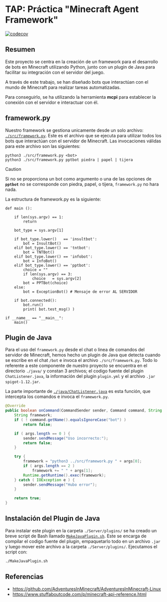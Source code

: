 # TAP: Práctica "Minecraft Agent Framework"
[![codecov](https://codecov.io/github/theluismen/tap-minecraft/graph/badge.svg?token=KD9B9TK3N0)](https://codecov.io/github/theluismen/tap-minecraft)

## Resumen
Este proyecto se centra en la creación de un framework para el desarrollo de bots en Minecraft utilizando Python, junto con un plugin de Java para facilitar su integración con el servidor del juego.

A través de este trabajo, se han diseñado bots que interactúan con el mundo de Minecraft para realizar tareas automatizadas. 

Para conseguirlo, se ha utilizando la herramienta **mcpi** para establecer la conexión con el servidor e interactuar con él.

## framework.py
Nuestro framework se gestiona unicamente desde un solo archivo: [`./src/framework.py`](src/framework.py). Este es el archivo que se ejecuta para utilizar todos los bots que interactúan con el servidor de Minecraft. Las invocaciones válidas para este archivo son las siguientes:
```python3
python3 ./src/framework.py <bot>
python3 ./src/framework.py pptbot piedra | papel | tijera
```
> [!CAUTION]
> Si no se proporciona un bot como argumento o una de las opciones de **`pptbot`** no se corresponde con piedra, papel, o tijera, `framework.py` no hara nada.

La estructura de framework.py es la siguiente:
```python3
def main ():

    if len(sys.argv) == 1:
        return

    bot_type = sys.argv[1]

    if bot_type.lower()   == 'insultbot':
        bot = InsultBot()
    elif bot_type.lower() == 'tntbot':
        bot = TNTBot()
    elif bot_type.lower() == 'infobot':
        bot = InfoBot()
    elif bot_type.lower() == 'pptbot':
        choice = ""
        if len(sys.argv) == 3:
            choice   = sys.argv[2]
        bot = PPTBot(choice)
    else:
        bot = ExceptionBot() # Mensaje de error AL SERVIDOR

    if bot.connected():
        bot.run()
        print( bot.test_msg() )

if __name__ == "__main__":
    main()
```

## Plugin de Java
Para el uso del `framework.py` desde el chat o linea de comandos del servidor de Minecraft, hemos hecho un plugin de Java que detecta cuando se escribe en el chat `/bot` e invoca el archivo `./src/framework.py`. Todo lo referente a este componente de nuestro proyecto se encuentra en el directorio `./java/` y constan 3 archivos; el codigo fuente del plugin `ChatListener.java`, la información del plugin `plugin.yml` y el archivo `.jar` `spigot-1.12.jar`.

La parte importante de [`./java/ChatListener.java`](java/ChatListener.java) es esta función, que intercepta los comandos e invoca el `framework.py`.
```java
@Override
public boolean onCommand(CommandSender sender, Command command, String label, String[] args) {
    String framework;
    if ( ! command.getName().equalsIgnoreCase("bot") )
        return false;

    if ( args.length == 0 ) {
        sender.sendMessage("Uso incorrecto:");
        return false;
    }

    try {
        framework = "python3 ../src/framework.py " + args[0];
        if ( args.length == 2 )
            framework += " " + args[1];
        Runtime.getRuntime().exec(framework);
    } catch ( IOException e ) {
        sender.sendMessage("Hubo error");
    }

    return true;
}
```

## Instalación del Plugin de Java
Para instalar este plugin en la carpeta `./Server/plugins/` se ha creado un breve script de Bash llamado [`MakeJavaPlugin.sh`](MakeJavaPlugin.sh). Este se encarga de compilar el codigo fuente del plugin, empaquetarlo todo en un archivo `.jar` y luego mover este archivo a la carpeta `./Server/plugins/`. Ejecutamos el script con:
```bash
./MakeJavaPlugin.sh
```

## Referencias
- https://github.com/AdventuresInMinecraft/AdventuresInMinecraft-Linux
- https://www.stuffaboutcode.com/p/minecraft-api-reference.html
